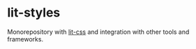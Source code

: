 # lit-styles

Monorepository with [lit-css](packages/lit-css#readme) and integration with other tools and frameworks.
